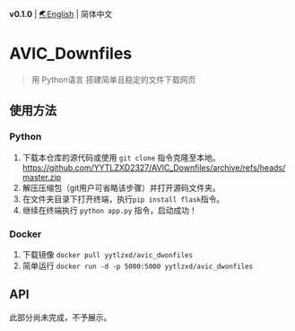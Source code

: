 **v0.1.0** | [🌏English](https://github.com/YYTLZXD2327/AVIC_Downfiles/blob/master/README.md) | 简体中文

# AVIC_Downfiles
> 用 Python语言 搭建简单且稳定的文件下载网页

## 使用方法

### Python

1. 下载本仓库的源代码或使用 `git clone` 指令克隆至本地。
https://github.com/YYTLZXD2327/AVIC_Downfiles/archive/refs/heads/master.zip
2. 解压压缩包（git用户可省略该步骤）并打开源码文件夹。
3. 在文件夹目录下打开终端，执行`pip install flask`指令。
4. 继续在终端执行 `python app.py` 指令，启动成功！

### Docker
1. 下载镜像 `docker pull yytlzxd/avic_dwonfiles`
2. 简单运行 `docker run -d -p 5000:5000 yytlzxd/avic_dwonfiles`

## API
此部分尚未完成，不予展示。